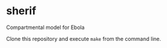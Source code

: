 # sherif
Compartmental model for Ebola

Clone this repository and execute `make` from the command line.
